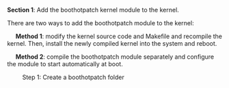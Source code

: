**Section 1**: Add the boothotpatch kernel module to the kernel.

There are two ways to add the boothotpatch module to the kernel:

&nbsp;&nbsp;&nbsp;&nbsp;  **Method 1**: modify the kernel source code and Makefile and recompile the kernel. Then, install the newly compiled kernel into the system and reboot.

&nbsp;&nbsp;&nbsp;&nbsp;  **Method 2**: compile the boothotpatch module separately and configure the module to start automatically at boot.

&nbsp;&nbsp;&nbsp;&nbsp;&nbsp;&nbsp;&nbsp;&nbsp; Step 1: Create a boothotpatch folder

